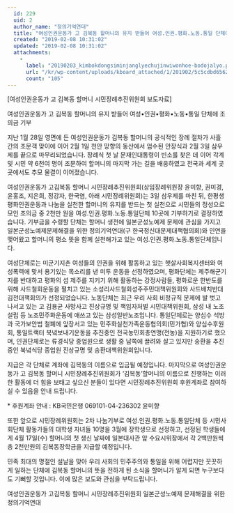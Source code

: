 ```yaml
---
  id: 229
  uid: 2
  author_name: "정의기억연대"
  title: "여성인권운동가 고 김복동 할머니의 유지 받들어 여성.인권.평화.노동.통일 단체에 조의금 기부"
  created: "2019-02-08 10:31:02"
  updated: "2019-02-08 10:31:02"
  attachments: 
    - 
      label: "20190203_kimbokdongsiminjanglyechujinwiwonhoe-bodojalyo.pdf"
      url: "/kr/wp-content/uploads/kboard_attached/1/201902/5c5cdbd6562ae9441014.pdf"
      count: "105"
---
```

\[여성인권운동가 고 김복동 할머니 시민장례추진위원회 보도자료\] 

여성인권운동가 고 김복동 할머니의 유지 받들어 
여성•인권•평화•노동•통일 단체에 조의금 기부 

지난 1월 28일 영면에 든 여성인권운동가 김복동 할머니의 공식적인 장례 절차가 사흘 간의 조문객 맞이에 이어 2월 1일 천안 망향의 동산에서 엄수된 안장식과 2월 3일 삼우제를 끝으로 마무리되었습니다. 장례식 첫 날 문재인대통령이 빈소를 찾은 데 이어 각계 및 시민 약 6천여 명이 조문하여 할머니의 마지막 가는 길을 배웅하였고 전국과 세계 곳곳에서도 추모 물결이 이어졌습니다. 

여성인권운동가 고김복동 할머니 시민장례추진위원회(상임장례위원장 윤미향, 권미경, 윤홍조, 지은희, 정강자, 한국염, 아래 시민장례위원회)는 3일 삼우제를 마친 뒤, 한평생 평화인권운동과 나눔을 실천한 할머니의 유지를 받드는 첫 실천으로 시민들의 정성으로 모인 조의금 중 2천만 원을 여성.인권.평화.노동.통일단체 10곳에 기부하기로 결정하였습니다. 기부금을 수령할 단체는 할머니 생전에 일본군성노예제 문제에 관심을 가지고 일본군성노예제문제해결을 위한 정의기억연대(구 한국정신대문제대책협의회)와 인연을 맺어왔고 할머니의 평소 뜻을 함께 실천해가고 있는 여성.인권.평화.노동.통일단체입니다. 

여성단체로는 미군기지촌 여성들의 인권을 위해 활동하고 있는 햇살사회복지센터와 여성폭력에 맞서 용기있는 목소리를 낸 미투 운동을 선정하였으며, 평화단체는 제주해군기지를 반대하고 평화의 섬 제주를 지키기 위해 활동하는 강정사람들, 평화로운 한반도를 위해 사드철회운동을 펼치고 있는 소성리사드철회성주주민대책위원회와 사드배치반대김천대책회의가 선정되었습니다. 노동단체는 최근 우리 사회 비정규직 문제에 발 벗고 나서고 있는 고 김용균 사망사고 진상규명 및 책임자처벌 시민대책위원회, 삼성 내 노조설립 등 노조민주화운동에 애쓰고 있는 삼성일반노조입니다. 통일단체로는 양심수 석방과 국가보안법 철폐에 앞장서고 있는 민주화실천가족운동협의회(민가협)와 양심수후원회, 통일트랙터 북녘보내기운동을 추진중인 전국농민회총연맹(전농)을 지원하기로 했으며, 인권단체로는 류경식당 종업원으로 생활 중 남쪽에 끌려와 살고 있지만 송환을 추진 중인 북녘식당 종업원 진상규명 및 송환대책위원회입니다. 

지급은 각 단체로 계좌에 김복동의 이름으로 입금될 예정입니다. 마지막으로 여성인권운동가 고 김복동 할머니 시민장례추진위원회가 ‘김복동’할머니의 이름으로 진행하는 이러한 활동에 더 힘을 보태고 싶으신 분들이 있다면 시민장례추진위원회 후원계좌로 참여하실 수 있음을 안내 드립니다.

\* 후원계좌 안내 : KB국민은행 069101-04-236302 윤미향

또한 앞으로 시민장례위원회는 2차 나눔기부로 여성.인권.평화.노동.통일단체 등 시민사회단체 활동가들의 대학생 자녀들 10명을 3월에 장학생으로 선정하고, 선정된 학생들에게 4월 17일(수) 할머니의 첫 생신 날짜에 일본대사관 앞 수요시위장에서 각 2백만원씩 총 2천만원의 김복동장학금을 지급할 예정입니다.

민족 최대의 명절인 설날을 맞아 우리 사회의 민주주의와 통일을 위해 어렵지만 꿋꿋하게 일하는 단체에 김복동 할머니의 뜻을 전하게 된 소식을 할머니가 알게 되면 누구보다도 기뻐할 것입니다. 이에 많은 보도와 관심을 부탁드립니다.

여성인권운동가 고김복동 할머니 시민장례추진위원회
일본군성노예제 문제해결을 위한 정의기억연대